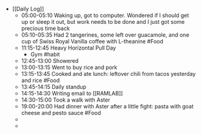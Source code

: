 - [[Daily Log]]
	- 05:00-05:10 Waking up, got to computer. Wondered if I should  get up or sleep it out, but work needs to be done and I just got some precious time back
	- 05:10-05:35 Had 2 tangerines, some left over guacamole, and one cup of Swiss Royal Vanilla coffee with L-theanine #Food
	- 11:15-12:45 Heavy Horizontal Pull Day
		- Gym #habit
	- 12:45-13:00 Showered
	- 13:00-13:15 Went to buy rice and pork
	- 13:15-13:45 Cooked and ate lunch: leftover chili from tacos yesterday and rice #Food
	- 13:45-14:15 Daily standup
	- 14:15-14:30 Writing email to [[RAMLAB]]
	- 14:30-15:00 Took a walk with Aster
	- 19:00-20:00 Had dinner with Aster after a little fight: pasta with goat cheese and pesto sauce #Food
	-
	-